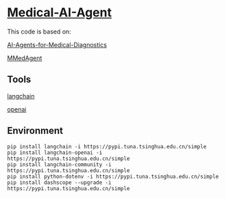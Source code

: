 # [Medical-AI-Agent](https://github.com/YMZ1998/Medical-AI-Agent)

This code is based on:

[AI-Agents-for-Medical-Diagnostics](https://github.com/ahmadvh/AI-Agents-for-Medical-Diagnostics)

[MMedAgent](http://github.com/Wangyixinxin/MMedAgent)

## Tools

[langchain](https://github.com/langchain-ai/langchain)

[openai](https://platform.openai.com/docs/overview)

## Environment

```
pip install langchain -i https://pypi.tuna.tsinghua.edu.cn/simple
pip install langchain-openai -i https://pypi.tuna.tsinghua.edu.cn/simple
pip install langchain-community -i https://pypi.tuna.tsinghua.edu.cn/simple
pip install python-dotenv -i https://pypi.tuna.tsinghua.edu.cn/simple
pip install dashscope --upgrade -i https://pypi.tuna.tsinghua.edu.cn/simple
```
